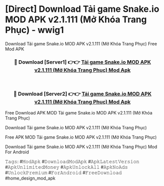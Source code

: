 # [Direct] Download Tải game Snake.io MOD APK v2.1.111 (Mở Khóa Trang Phục) - wwig1
Download Tải game Snake.io MOD APK v2.1.111 (Mở Khóa Trang Phục) Free Mod APK

<div align="center">
<h3>🔴 Download [Server1] 👉👉 <a href="https://apk-comot.site?title=Tải_game_Snake.io_MOD_APK_v2.1.111_(Mở_Khóa_Trang_Phục)">Tải game Snake.io MOD APK v2.1.111 (Mở Khóa Trang Phục) Mod Apk</a></h3><br>

<h3>🔴 Download [Server2] 👉👉 <a href="https://apk-comot.site?title=Tải_game_Snake.io_MOD_APK_v2.1.111_(Mở_Khóa_Trang_Phục)">Tải game Snake.io MOD APK v2.1.111 (Mở Khóa Trang Phục) Mod Apk</a></h3>
</div>


Free Download APK MOD Tải game Snake.io MOD APK v2.1.111 (Mở Khóa Trang Phục)

Download Tải game Snake.io MOD APK v2.1.111 (Mở Khóa Trang Phục) 

Free APK MOD Tải game Snake.io MOD APK v2.1.111 (Mở Khóa Trang Phục) 

Download Tải game Snake.io MOD APK v2.1.111 (Mở Khóa Trang Phục) Mod For Android

𝚃𝚊𝚐𝚜: #𝙼𝚘𝚍𝙰𝚙𝚔 #𝙳𝚘𝚠𝚗𝚕𝚘𝚊𝚍𝙼𝚘𝚍𝙰𝚙𝚔 #𝙰𝚙𝚔𝙻𝚊𝚝𝚎𝚜𝚝𝚅𝚎𝚛𝚜𝚒𝚘𝚗 #𝙰𝚙𝚔𝚄𝚗𝚕𝚒𝚖𝚒𝚝𝚎𝚍𝙼𝚘𝚗𝚎𝚢 #𝙰𝚙𝚔𝚄𝚗𝚕𝚘𝚌𝚔𝙰𝚕𝚕 #𝙰𝚙𝚔𝙽𝚘𝙰𝚍𝚜 #𝚄𝚗𝚕𝚘𝚌𝚔𝙿𝚛𝚎𝚖𝚒𝚞𝚖 #𝙵𝚘𝚛𝙰𝚗𝚍𝚛𝚘𝚒𝚍 #𝙵𝚛𝚎𝚎𝙳𝚘𝚠𝚗𝚕𝚘𝚊𝚍 #home_design_mod_apk